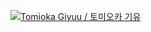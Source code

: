 [![Tomioka Giyuu / 토미오카 기유](https://cdnb.artstation.com/p/assets/images/images/020/519/407/large/himanshu-manuja-giyuu-digital-painting-himanshu-manuja.jpg?1568095007)](https://youtu.be/dQw4w9WgXcQ)

